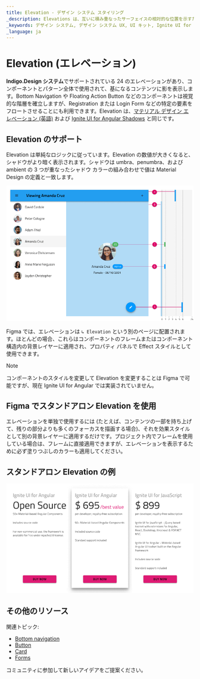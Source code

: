 ```yaml
---
title: Elevation - デザイン システム スタイリング
_description: Elevations は、互いに積み重なったサーフェイスの相対的な位置を示すために使用されます。
_keywords: デザイン システム, デザイン システム UX, UI キット, Ignite UI for Angular, Angular, Angular デザイン システム, Angular 用のデザイン キット, Figma, Figma to Angular, Figma からコードをエクスポート, Figma HTML, Figma to HTML, Figma UI キット
_language: ja
---
```


# Elevation (エレベーション)

**Indigo.Design システム**でサポートされている 24 のエレベーションがあり、コンポーネントとパターン全体で使用されて、基になるコンテンツに影を表示します。Bottom Navigation や Floating Action Button などのコンポーネントは視覚的な階層を確立しますが、Registration または Login Form などの特定の要素をフロートさせることにも利用できます。Elevation は、[マテリアル デザイン エレベーション (英語)](https://material.io/design/environment/elevation.html#) および [Ignite UI for Angular Shadows](https://jp.infragistics.com/products/ignite-ui-angular/angular/components/shadows.html) と同じです。

## Elevation のサポート

Elevation は単純なロジックに従っています。Elevation の数値が大きくなると、シャドウがより暗く表示されます。シャドウは umbra、penumbra、および ambient の 3 つが重なったシャドウ カラーの組み合わせで値は Material Design の定義と一致します。

<img class="responsive-img" src="../images/elevation_people.png" srcset="../images/elevation_people@2x.png 2x" />

Figma では、エレベーションは `↳ Elevation` という別のページに配置されます。ほとんどの場合、これらはコンポーネントのフレームまたはコンポーネント構造内の背景レイヤーに適用され、プロパティ パネルで Effect スタイルとして使用できます。

> [!Note]
> コンポーネントのスタイルを変更して Elevation を変更することは Figma で可能ですが、現在 Ignite UI for Angular では実装されていません。

## Figma でスタンドアロン Elevation を使用

エレベーションを単独で使用するには (たとえば、コンテンツの一部を持ち上げて、残りの部分よりも多くのフォーカスを描画する場合)、それを効果スタイルとして別の背景レイヤーに適用するだけです。プロジェクト内でフレームを使用している場合は、フレームに直接適用できますが、エレベーションを表示するために必ず塗りつぶしのカラーも適用してください。

## スタンドアロン Elevation の例

<img class="responsive-img" src="../images/elevation_standalone.png" srcset="../images/elevation_standalone@2x.png 2x" />

## その他のリソース

関連トピック:

- [Bottom navigation](../components/bottom-nav.md)
- [Button](../components/button.md)
- [Card](../components/card.md)
- [Forms](../patterns/form.md)
  <div class="divider--half"></div>

コミュニティに参加して新しいアイデアをご提案ください。
